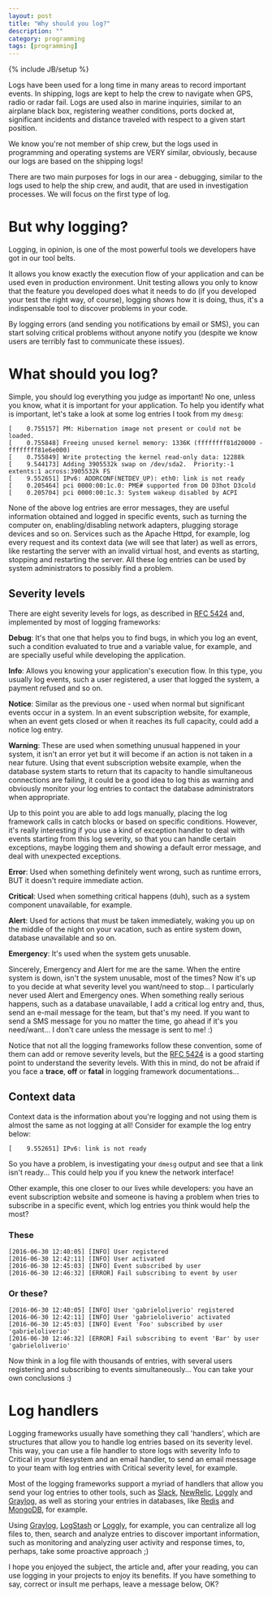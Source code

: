 ```yaml
---
layout: post
title: "Why should you log?"
description: ""
category: programming
tags: [programming]
---
```

{% include JB/setup %}

Logs have been used for a long time in many areas to record important events.
In shipping, logs are kept to help the crew to navigate when GPS, radio or radar
fail. Logs are used also in marine inquiries, similar to an airplane black box,
registering weather conditions, ports docked at, significant incidents and distance
traveled with respect to a given start position.

We know you're not member of ship crew, but the logs used in programming and
operating systems are VERY similar, obviously, because our logs are based
on the shipping logs!

There are two main purposes for logs in our area - debugging, similar to
the logs used to help the ship crew, and audit, that are used in investigation
processes. We will focus on the first type of log.

# But why logging?

Logging, in opinion, is one of the most powerful tools we developers have got
in our tool belts.

It allows you know exactly the execution flow of your application and can be
used even in production environment. Unit testing allows you only to know that the
feature you developed does what it needs to do (if you developed your test the
right way, of course), logging shows how it is doing, thus, it's a indispensable
tool to discover problems in your code.

By logging errors (and sending you notifications by email or SMS), you can start
solving critical problems without anyone notify you (despite we know users are
terribly fast to communicate these issues).

# What should you log?

Simple, you should log everything you judge as important! No one, unless you
know, what it is important for your application. To help you identify what is
important, let's take a look at some log entries I took from my `dmesg`:

```
[    0.755157] PM: Hibernation image not present or could not be loaded.
[    0.755848] Freeing unused kernel memory: 1336K (ffffffff81d20000 - ffffffff81e6e000)
[    0.755849] Write protecting the kernel read-only data: 12288k
[    9.544173] Adding 3905532k swap on /dev/sda2.  Priority:-1 extents:1 across:3905532k FS
[    9.552651] IPv6: ADDRCONF(NETDEV_UP): eth0: link is not ready
[    0.205464] pci 0000:00:1c.0: PME# supported from D0 D3hot D3cold
[    0.205704] pci 0000:00:1c.3: System wakeup disabled by ACPI
```

None of the above log entries are error messages, they are useful information
obtained and logged in specific events, such as turning the computer on,
enabling/disabling network adapters, plugging storage devices and so on.
Services such as the Apache Httpd, for example, log every request and its
context data (we will see that later) as well as errors, like restarting the
server with an invalid virtual host, and events as starting, stopping and
restarting the server. All these log entries can be used by system administrators
to possibly find a problem.

## Severity levels

There are eight severity levels for logs, as described in
[RFC 5424](https://tools.ietf.org/html/rfc5424) and, implemented by most of
logging frameworks:

**Debug**: It's that one that helps you to find bugs, in which you log an event, such
a condition evaluated to true and a variable value, for example, and are specially
useful while developing the application.

**Info**: Allows you knowing your application's execution flow. In
this type, you usually log events, such a user registered, a user that logged
the system, a payment refused and so on.

**Notice**: Similar as the previous one - used when normal but significant events
occur in a system. In an event subscription website, for example, when an event
gets closed or when it reaches its full capacity, could add a notice log entry.

**Warning**: These are used when something unusual happened in your system,
it isn't an error yet but it will become if an action is not taken in a near
future. Using that event subscription website example, when the database system
starts to return that its capacity to handle simultaneous connections are
failing, it could be a good idea to log this as warning and obviously monitor
your log entries to contact the database administrators when appropriate.

Up to this point you are able to add logs manually, placing the log framework
calls in catch blocks or based on specific conditions. However, it's really
interesting if you use a kind of exception handler to deal with events starting
from this log severity, so that you can handle certain exceptions, maybe logging
them and showing a default error message, and deal with unexpected exceptions.

**Error**: Used when something definitely went wrong, such as runtime errors, BUT it
doesn't require immediate action.

**Critical**: Used when something critical happens (duh), such as a system component
unavailable, for example.

**Alert**: Used for actions that must be taken immediately, waking you up on the
middle of the night on your vacation, such as entire system down, database unavailable
and so on.

**Emergency**: It's used when the system gets unusable.

Sincerely, Emergency and Alert for me are the same. When the entire system is
down, isn't the system unusable, most of the times? Now it's up to you decide at
what severity level you want/need to stop... I particularly never used Alert and
Emergency ones. When something really serious happens, such as a database unavailable,
I add a critical log entry and, thus, send an e-mail message for the team, but
that's my need. If you want to send a SMS message for you no matter the time,
go ahead if it's you need/want... I don't care unless the message is sent to me! :)

Notice that not all the logging frameworks follow these convention, some of them
can add or remove severity levels, but the [RFC 5424](https://tools.ietf.org/html/rfc5424)
is a good starting point to understand the severity levels. With this in mind,
do not be afraid if you face a **trace**, **off** or **fatal** in logging
framework documentations...

## Context data

Context data is the information about you're logging and not using them is almost
the same as not logging at all! Consider for example the log entry below:

```
[    9.552651] IPv6: link is not ready
```

So you have a problem, is investigating your `dmesg` output and see that a link
isn't ready... This could help you if you knew the network interface!

Other example, this one closer to our lives while developers: you have an event
subscription website and someone is having a problem when tries to subscribe in a
specific event, which log entries you think would help the most?

### These

```
[2016-06-30 12:40:05] [INFO] User registered
[2016-06-30 12:42:11] [INFO] User activated
[2016-06-30 12:45:03] [INFO] Event subscribed by user
[2016-06-30 12:46:32] [ERROR] Fail subscribing to event by user
```

### Or these?

```
[2016-06-30 12:40:05] [INFO] User 'gabrieloliverio' registered
[2016-06-30 12:42:11] [INFO] User 'gabrieloliverio' activated
[2016-06-30 12:45:03] [INFO] Event 'Foo' subscribed by user 'gabrieloliverio'
[2016-06-30 12:46:32] [ERROR] Fail subscribing to event 'Bar' by user 'gabrieloliverio'
```

Now think in a log file with thousands of entries, with several users registering
and subscribing to events simultaneously... You can take your own conclusions :)

# Log handlers

Logging frameworks usually have something they call 'handlers', which are
structures that allow you to handle log entries based on its severity level.
This way, you can use a file handler to store logs with severity Info to Critical
in your filesystem and an email handler, to send an email message to your team
with log entries with Critical severity level, for example.

Most of the logging frameworks support a myriad of handlers that allow you
send your log entries to other tools, such as [Slack](https://slack.com),
[NewRelic](https://newrelic.com/), [Loggly](https://www.loggly.com/) and
[Graylog](www.graylog2.org), as well as storing your entries in databases,
like [Redis](http://redis.io/) and [MongoDB](https://www.mongodb.com/), for
example.

Using [Graylog](www.graylog2.org), [LogStash](https://www.elastic.co/products/logstash) or
[Loggly](https://www.loggly.com/), for example, you can centralize all log files
to, then, search and analyze entries to discover important information, such as
monitoring and analyzing user activity and response times, to, perhaps, take some
proactive approach ;)

I hope you enjoyed the subject, the article and, after your reading, you can
use logging in your projects to enjoy its benefits. If you have something to
say, correct or insult me perhaps, leave a message below, OK?
